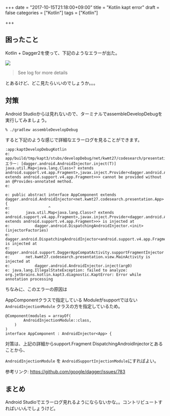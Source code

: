 +++
date = "2017-10-15T21:18:00+09:00"
title = "Kotlin kapt error"
draft = false
categories = ["Kotlin"]
tags = ["Kotlin"]

+++

## 困ったこと

Kotlin + Dagger2を使って、下記のようなエラーが出た。

<img src="/images/2017/10/kotlin-error/kaptDevelopDebugKotlin.png">


>  See log for more details

とあるけど、どこ見たらいいのでしょうか。。。


## 対策

Android Studioからは見れないので、ターミナルでassembleDevelopDebugを実行してみましょう。

```
% ./gradlew assembleDevelopDebug   
```

すると下記のような感じで詳細なエラーログを見ることができます。

```
:app:kaptDevelopDebugKotlin
e: app/build/tmp/kapt3/stubs/developDebug/net/kwmt27/codesearch/presentation/internal/di/components/AppComponent.java:6: エラー: [dagger.android.AndroidInjector.inject(T)] java.util.Map<java.lang.Class<? extends android.support.v4.app.Fragment>,javax.inject.Provider<dagger.android.AndroidInjector.Factory<? extends android.support.v4.app.Fragment>>> cannot be provided without an @Provides-annotated method.
e: 

e: public abstract interface AppComponent extends dagger.android.AndroidInjector<net.kwmt27.codesearch.presentation.App> {
e:                 ^
e:       java.util.Map<java.lang.Class<? extends android.support.v4.app.Fragment>,javax.inject.Provider<dagger.android.AndroidInjector.Factory<? extends android.support.v4.app.Fragment>>> is injected at
e:           dagger.android.DispatchingAndroidInjector.<init>(injectorFactories)
e:       dagger.android.DispatchingAndroidInjector<android.support.v4.app.Fragment> is injected at
e:           dagger.android.support.DaggerAppCompatActivity.supportFragmentInjector
e:       net.kwmt27.codesearch.presentation.view.MainActivity is injected at
e:           dagger.android.AndroidInjector.inject(arg0)
e: java.lang.IllegalStateException: failed to analyze: org.jetbrains.kotlin.kapt3.diagnostic.KaptError: Error while annotation processing
```

ちなみに、このエラーの原因は

AppComponentクラスで指定している Moduleがsupportではない `AndroidInjectionModule` クラスの方を指定しているため。

```
@Component(modules = arrayOf(
        AndroidInjectionModule::class,
    )
)
interface AppComponent : AndroidInjector<App> {
```

対策は、上記の詳細からsupport.Fragment DispatchingAndroidInjectorとあることから、

`AndroidInjectionModule` を `AndroidSupportInjectionModule`にすればよい。


参考リンク: https://github.com/google/dagger/issues/783

## まとめ

Android Studioでエラーログ見れるようにならないかな。。コントリビュートすればいいんでしょうけど。
